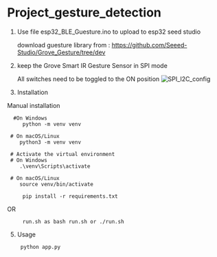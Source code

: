# Project_gesture_detection
1. Use file esp32_BLE_Guesture.ino to upload to esp32 seed studio
   
     download guesture library from : https://github.com/Seeed-Studio/Grove_Gesture/tree/dev
2. keep the Grove Smart IR Gesture Sensor in SPI mode
   
     All switches need to be toggled to the ON position
    ![SPI_I2C_config](https://github.com/Sumanthverne357/Project_gesture_detection/assets/151477718/140b4a3f-643a-48ae-9f7c-6acb266c5685)

3. Installation 

Manual installation 

      #On Windows
         python -m venv venv

     # On macOS/Linux
        python3 -m venv venv

     # Activate the virtual environment
     # On Windows
        .\venv\Scripts\activate

     # On macOS/Linux
        source venv/bin/activate

         pip install -r requirements.txt

   OR  
   
         run.sh as bash run.sh or ./run.sh

5. Usage

        python app.py
